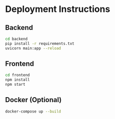 # Deployment Instructions

## Backend
```bash
cd backend
pip install -r requirements.txt
uvicorn main:app --reload
```

## Frontend
```bash
cd frontend
npm install
npm start
```

## Docker (Optional)
```bash
docker-compose up --build
```
